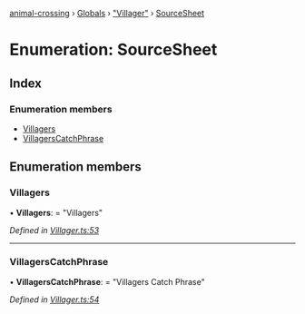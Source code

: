 [animal-crossing](../README.md) › [Globals](../globals.md) › ["Villager"](../modules/_villager_.md) › [SourceSheet](_villager_.sourcesheet.md)

# Enumeration: SourceSheet

## Index

### Enumeration members

* [Villagers](_villager_.sourcesheet.md#villagers)
* [VillagersCatchPhrase](_villager_.sourcesheet.md#villagerscatchphrase)

## Enumeration members

###  Villagers

• **Villagers**: = "Villagers"

*Defined in [Villager.ts:53](https://github.com/Norviah/animal-crossing/blob/415ee2a/module/types/Villager.ts#L53)*

___

###  VillagersCatchPhrase

• **VillagersCatchPhrase**: = "Villagers Catch Phrase"

*Defined in [Villager.ts:54](https://github.com/Norviah/animal-crossing/blob/415ee2a/module/types/Villager.ts#L54)*
